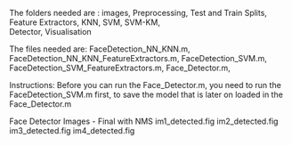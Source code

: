 The folders needed are :
images, 
Preprocessing, 
Test and Train Splits, 
Feature Extractors, 
KNN, 
SVM,
SVM-KM,  
Detector, 
Visualisation

The files needed are:
FaceDetection_NN_KNN.m, 
FaceDetection_NN_KNN_FeatureExtractors.m, 
FaceDetection_SVM.m, 
FaceDetection_SVM_FeatureExtractors.m, 
Face_Detector.m, 

Instructions: 
Before you can run the Face_Detector.m, you need to run the FaceDetection_SVM.m first, to save the model that is later on loaded in the Face_Detector.m

Face Detector Images - Final with NMS
im1_detected.fig
im2_detected.fig
im3_detected.fig
im4_detected.fig


